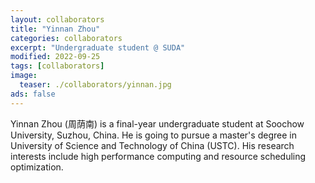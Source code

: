 ```yaml
---
layout: collaborators
title: "Yinnan Zhou"
categories: collaborators
excerpt: "Undergraduate student @ SUDA"
modified: 2022-09-25
tags: [collaborators]
image:
  teaser: ./collaborators/yinnan.jpg
ads: false
---
```


Yinnan Zhou (周荫南) is a final-year undergraduate student at Soochow University, Suzhou, China. He is going to pursue a master's degree in University of Science and Technology of China (USTC). His research interests include high performance computing and resource scheduling optimization.